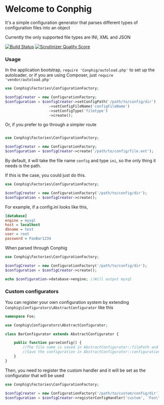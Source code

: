 # Welcome to Conphig

It's a simple configuration generator that parses different types of configuration files into an object

Currently the only supported file types are INI, XML and JSON

[![Build Status](https://travis-ci.org/Achrome/Conphig.png?branch=master)](https://travis-ci.org/Achrome/Conphig)
[![Scrutinizer Quality Score](https://scrutinizer-ci.com/g/Achrome/Conphig/badges/quality-score.png?s=83ddcfbe88648c2859974477530b405e7c3e8b3e)](https://scrutinizer-ci.com/g/Achrome/Conphig/)

### Usage

In the application bootstrap, `require 'Conphig/autoload.php'` to set up the autoloader, or if you are using Composer, just 
`require 'vendor/autoload.php'`

```php
use Conphig\Factories\ConfigurationFactory;

$configCreator = new ConfigurationFactory;
$configuration = $configCreator->setConfigPath('/path/to/config/dir')
					->setConfigFileName('configFileName')
					->setConfigType('filetype')
					->create();
```

Or, if you prefer to go through a simpler route

```php

use Conphig\Factories\ConfigurationFactory;

$configCreator = new ConfigurationFactory;
$configuration = $configCreator->create('/path/to/config/file.ext');

```

By default, it will take the file name `config` and type `ini`, so the only thing it needs is the path.

If this is the case, you could just do this.

```php
use Conphig\Factories\ConfigurationFactory;

$configCreator = new ConfigurationFactory('/path/to/config/dir');
$configuration = $configCreator->create();
```

For example, if a config.ini looks like this,

```ini
[database]
engine = mysql
host = localhost
dbname = test
user = root
password = FooBar1234
```

When parsed through Conphig

```php
use Conphig\Factories\ConfigurationFactory;

$configCreator = new ConfigurationFactory('/path/to/config/dir');
$configuration = $configCreator->create();

echo $configuration->database->engine; //Will output mysql
```

### Custom configurators

You can register your own configuration system by extending `Conphig\Configurators\AbstractConfigurator` like this

```php
namespace Foo;

use Conphig\Configurators\AbstractConfigurator;

class BarConfigurator extends AbstractConfigurator {

	public function parseConfig() {
		//The file name is saved in AbstractConfigurator::filePath and can be used here to write your own logic to parse the file.
		//Save the configuration in AbstractConfigurator::configuration for the factory to be able to return it.
	}
}
```

Then, you need to register the custom handler and it will be set as the configurator that will be used

```php
use Conphig\Factories\ConfigurationFactory;

$configCreator = new ConfigurationFactory('/path/to/custom/config/dir');
$configuration = $configCreator->registerConfigHandler('custom', 'Foo\\BarConfigurator')->create();
```